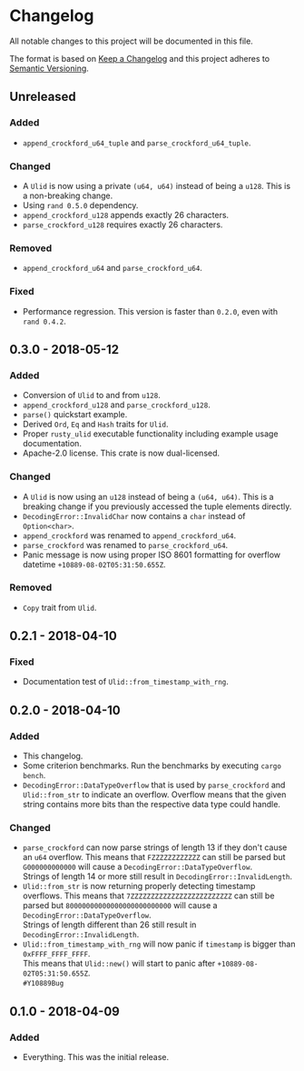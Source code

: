 # Changelog

All notable changes to this project will be documented in this file.

The format is based on [Keep a Changelog](http://keepachangelog.com/en/1.0.0/)
and this project adheres to [Semantic Versioning](http://semver.org/spec/v2.0.0.html).

## Unreleased
### Added
- `append_crockford_u64_tuple` and `parse_crockford_u64_tuple`.

### Changed
- A `Ulid` is now using a private `(u64, u64)` instead of being a `u128`. This is a non-breaking change.
- Using `rand 0.5.0` dependency.
- `append_crockford_u128` appends exactly 26 characters.
- `parse_crockford_u128` requires exactly 26 characters.

### Removed
- `append_crockford_u64` and `parse_crockford_u64`.

### Fixed
- Performance regression. This version is faster than `0.2.0`, even with `rand 0.4.2`.

## 0.3.0 - 2018-05-12
### Added
- Conversion of `Ulid` to and from `u128`.
- `append_crockford_u128` and `parse_crockford_u128`.
- `parse()` quickstart example.
- Derived `Ord`, `Eq` and `Hash` traits for `Ulid`.
- Proper `rusty_ulid` executable functionality including example usage documentation.
- Apache-2.0 license. This crate is now dual-licensed.

### Changed
- A `Ulid` is now using an `u128` instead of being a `(u64, u64)`. This is a breaking change
  if you previously accessed the tuple elements directly.
- `DecodingError::InvalidChar` now contains a `char` instead of `Option<char>`.
- `append_crockford` was renamed to `append_crockford_u64`.
- `parse_crockford` was renamed to `parse_crockford_u64`.
- Panic message is now using proper ISO 8601 formatting for overflow datetime
  `+10889-08-02T05:31:50.655Z`.

### Removed
- `Copy` trait from `Ulid`.

## 0.2.1 - 2018-04-10
### Fixed
- Documentation test of `Ulid::from_timestamp_with_rng`.

## 0.2.0 - 2018-04-10
### Added
- This changelog.
- Some criterion benchmarks. Run the benchmarks by executing `cargo bench`.
- `DecodingError::DataTypeOverflow` that is used by `parse_crockford` and
  `Ulid::from_str` to indicate an overflow. Overflow means that the given string
  contains more bits than the respective data type could handle.

### Changed
- `parse_crockford` can now parse strings of length 13 if they don't cause an `u64`
  overflow. This means that `FZZZZZZZZZZZZ` can still be parsed but `G000000000000` will
  cause a `DecodingError::DataTypeOverflow`.  
  Strings of length 14 or more still result in `DecodingError::InvalidLength`.
- `Ulid::from_str` is now returning properly detecting timestamp overflows. This means
  that `7ZZZZZZZZZZZZZZZZZZZZZZZZZ` can still be parsed but `80000000000000000000000000`
  will cause a `DecodingError::DataTypeOverflow`.  
  Strings of length different than 26 still result in `DecodingError::InvalidLength`.
- `Ulid::from_timestamp_with_rng` will now panic if `timestamp` is bigger than
  `0xFFFF_FFFF_FFFF`.  
  This means that `Ulid::new()` will start to panic after `+10889-08-02T05:31:50.655Z`.  
  `#Y10889Bug`

## 0.1.0 - 2018-04-09
### Added
- Everything. This was the initial release.
